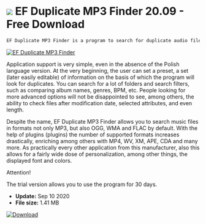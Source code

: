 # ![](https://cdn.softexe.net/static/icon/win.gif) EF Duplicate MP3 Finder 20.09 - Free Download

```sh
EF Duplicate MP3 Finder is a program to search for duplicate audio files. More precisely: the same music files, so we can find unnecessary "clones" and delete them, thus regaining the same free space on the disk.
```
[![EF Duplicate MP3 Finder](https://gallery.dpcdn.pl/imgc/Tools/61409/g_-_420x350_1.5_-_x20150901111934_0.png)](https://softexe.net/win/disks-files/other/ef-duplicate-mp3-finder:hfpc.html)

Application support is very simple, even in the absence of the Polish language version. At the very beginning, the user can set a preset, a set (later easily editable) of information on the basis of which the program will look for duplicates. You can search for a lot of folders and search filters, such as comparing album names, genres, BPM, etc. People looking for more advanced options will not be disappointed to see, among others, the ability to check files after modification date, selected attributes, and even length.
 
 Despite the name, EF Duplicate MP3 Finder allows you to search music files in formats not only MP3, but also OGG, WMA and FLAC by default. With the help of plugins (plugins) the number of supported formats increases drastically, enriching among others with MP4, WV, XM, APE, CDA and many more. As practically every other application from this manufacturer, also this allows for a fairly wide dose of personalization, among other things, the displayed font and colors.
 
 Attention!
 
 The trial version allows you to use the program for 30 days.


- **Update:** Sep 10 2020
- **File size:** 1.41 MB

[![Download](https://cdn.softexe.net/static/img/download.png)](https://softexe.net/win/disks-files/other/ef-duplicate-mp3-finder:hfpc.html)

